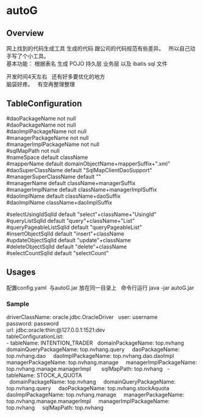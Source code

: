 # autoG
## Overview
网上找到的代码生成工具 生成的代码 跟公司的代码规范有些差异。   
所以自己动手写了个小工具。  
基本功能： 根据表名 生成 POJO 持久层 业务层 以及 ibatis sql 文件     
  
开发时间4天左右  
还有好多要优化的地方  
脑袋好疼。  
有空再整理整理  

## TableConfiguration

#daoPackageName not null  
#daoPackageName not null  
#daoImplPackageName not null  
#managerPackageName not null  
#managerImplPackageName not null  
#sqlMapPath not null  
#nameSpace default className  
#mapperName default domainObjectName+mapperSuffix+".xml"  
#daoSuperClassName default "SqlMapClientDaoSupport"  
#managerSuperClassName default ""  
#managerName default className+managerSuffix  
#managerImplName default className+managerImplSuffix  
#daoImplName default className+daoSuffix  
#daoImplName className+daoImplSuffix  
  

#selectUsingIdSqlId default "select"+className+"UsingId"  
#queryListSqlId default "query"+className+"List"  
#queryPageableListSqlId default "queryPageableList"  
#insertObjectSqlId default "insert"+className  
#updateObjectSqlId default "update"+className  
#deleteObjectSqlId default "delete"+className  
#selectCountSqlId  default "selectCount"  


## Usages
配置config.yaml  与autoG.jar 放在同一目录上  
命令行运行 java -jar autoG.jar
### Sample  
driverClassName: oracle.jdbc.OracleDriver  
user: username  
password: password  
url: jdbc:oracle:thin:@127.0.0.1:1521:dev  
tableConfigurationList:  
  \- tableName: INTENTION_TRADER  
     domainPackageName: top.nvhang  
     domainQueryPackageName: top.nvhang.query   
     daoPackageName: top.nvhang.dao  
     daoImplPackageName: top.nvhang.dao.daoImpl  
     managerPackageName: top.nvhang.manage  
     managerImplPackageName: top.nvhang.manage.managerImpl  
     sqlMapPath: top.nvhang   
  \- tableName: STOCK_A_QUOTA  
     domainPackageName: top.nvhang  
     domainQueryPackageName: top.nvhang.query  
     daoPackageName: top.nvhang.stockAquota  
     daoImplPackageName: top.nvhang.manage  
     managerPackageName: top.nvhang.manage.managerImpl  
     managerImplPackageName: top.nvhang  
     sqlMapPath: top.nvhang   








